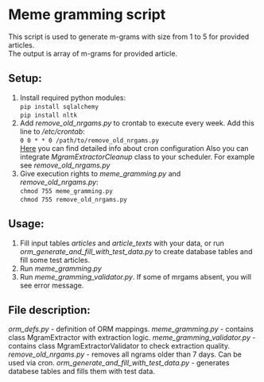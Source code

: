 # Meme gramming script
This script is used to generate m-grams with size from 1 to 5 for provided articles.  
The output is array of m-grams for provided article.  
## Setup:
1. Install required python modules:   
```pip install sqlalchemy```  
```pip install nltk  ```
2. Add _remove_old_nrgams.py_ to crontab to execute every week. Add this line to _/etc/crontab_:  
```0 0 * * 0 /path/to/remove_old_nrgams.py```  
[Here](https://www.cyberciti.biz/faq/how-do-i-add-jobs-to-cron-under-linux-or-unix-oses/) you can find detailed info about cron configuration
Also you can integrate _MgramExtractorCleanup_ class to your scheduler. For example see _remove\_old\_nrgams.py_
3. Give execution rights to _meme\_gramming.py_ and _remove\_old\_nrgams.py_:  
```chmod 755 meme_gramming.py```  
```chmod 755 remove_old_nrgams.py```  

## Usage:
1. Fill input tables _articles_ and _article_texts_ with your data, or run _orm\_generate\_and\_fill\_with\_test\_data.py_ to create database tables and fill some test articles.
2. Run _meme\_gramming.py_  
4. Run _meme\_gramming\_validator.py_. If some of mrgams absent, you will see error message.


## File description:
_orm\_defs.py_ - definition of ORM mappings.
_meme\_gramming.py_ - contains class MgramExtractor with extraction logic.
_meme\_gramming\_validator.py_ - contains class MgramExtractorValidator to check extraction quality.
_remove\_old\_nrgams.py_ - removes all ngrams older than 7 days. Can be used via cron.
_orm\_generate\_and\_fill\_with\_test\_data.py_ - generates databese tables and fills them with test data.
